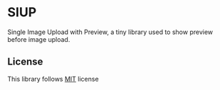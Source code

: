 # SIUP
Single Image Upload with Preview, a tiny library used to show preview before image upload.


## License
This library follows [MIT](LICENSE.md) license